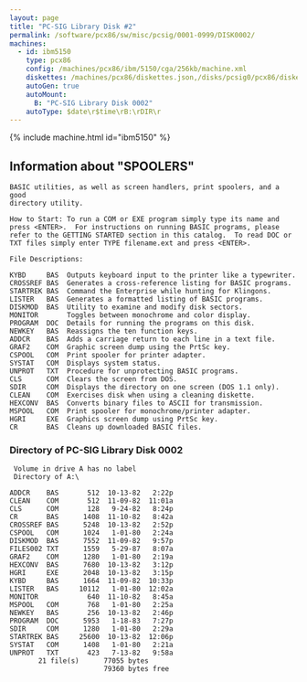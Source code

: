 ```yaml
---
layout: page
title: "PC-SIG Library Disk #2"
permalink: /software/pcx86/sw/misc/pcsig/0001-0999/DISK0002/
machines:
  - id: ibm5150
    type: pcx86
    config: /machines/pcx86/ibm/5150/cga/256kb/machine.xml
    diskettes: /machines/pcx86/diskettes.json,/disks/pcsig0/pcx86/diskettes.json
    autoGen: true
    autoMount:
      B: "PC-SIG Library Disk 0002"
    autoType: $date\r$time\rB:\rDIR\r
---
```


{% include machine.html id="ibm5150" %}

## Information about "SPOOLERS"

    BASIC utilities, as well as screen handlers, print spoolers, and a good
    directory utility.
    
    How to Start: To run a COM or EXE program simply type its name and
    press <ENTER>.  For instructions on running BASIC programs, please
    refer to the GETTING STARTED section in this catalog.  To read DOC or
    TXT files simply enter TYPE filename.ext and press <ENTER>.
    
    File Descriptions:
    
    KYBD     BAS  Outputs keyboard input to the printer like a typewriter.
    CROSSREF BAS  Generates a cross-reference listing for BASIC programs.
    STARTREK BAS  Command the Enterprise while hunting for Klingons.
    LISTER   BAS  Generates a formatted listing of BASIC programs.
    DISKMOD  BAS  Utility to examine and modify disk sectors.
    MONITOR       Toggles between monochrome and color display.
    PROGRAM  DOC  Details for running the programs on this disk.
    NEWKEY   BAS  Reassigns the ten function keys.
    ADDCR    BAS  Adds a carriage return to each line in a text file.
    GRAF2    COM  Graphic screen dump using the PrtSc key.
    CSPOOL   COM  Print spooler for printer adapter.
    SYSTAT   COM  Displays system status.
    UNPROT   TXT  Procedure for unprotecting BASIC programs.
    CLS      COM  Clears the screen from DOS.
    SDIR     COM  Displays the directory on one screen (DOS 1.1 only).
    CLEAN    COM  Exercises disk when using a cleaning diskette.
    HEXCONV  BAS  Converts binary files to ASCII for transmission.
    MSPOOL   COM  Print spooler for monochrome/printer adapter.
    HGRI     EXE  Graphics screen dump using PrtSc key.
    CR       BAS  Cleans up downloaded BASIC files.

### Directory of PC-SIG Library Disk 0002

     Volume in drive A has no label
     Directory of A:\

    ADDCR    BAS       512  10-13-82   2:22p
    CLEAN    COM       512  11-09-82  11:01a
    CLS      COM       128   9-24-82   8:24p
    CR       BAS      1408  11-10-82   8:42a
    CROSSREF BAS      5248  10-13-82   2:52p
    CSPOOL   COM      1024   1-01-80   2:24a
    DISKMOD  BAS      7552  11-09-82   9:57p
    FILES002 TXT      1559   5-29-87   8:07a
    GRAF2    COM      1280   1-01-80   2:19a
    HEXCONV  BAS      7680  10-13-82   3:12p
    HGRI     EXE      2048  10-13-82   3:15p
    KYBD     BAS      1664  11-09-82  10:33p
    LISTER   BAS     10112   1-01-80  12:02a
    MONITOR            640  11-10-82   8:45a
    MSPOOL   COM       768   1-01-80   2:25a
    NEWKEY   BAS       256  10-13-82   2:46p
    PROGRAM  DOC      5953   1-18-83   7:27p
    SDIR     COM      1280   1-01-80   2:29a
    STARTREK BAS     25600  10-13-82  12:06p
    SYSTAT   COM      1408   1-01-80   2:21a
    UNPROT   TXT       423   7-13-82   9:58a
           21 file(s)      77055 bytes
                           79360 bytes free
